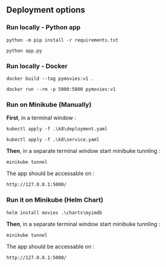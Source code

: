 ## Deployment options

### Run locally - Python app
```shell
python -m pip install -r requirements.txt
```

```shell
python app.py
```

### Run locally - Docker
```shell
docker build --tag pymovies:v1 .
```

```shell
docker run --rm -p 5000:5000 pymovies:v1
```

### Run on Minikube (Manually)

**First**, in a terminal window  :

```shell
kubectl apply -f .\k8\deployment.yaml
```

```shell
kubectl apply -f .\k8\service.yaml
```

**Then**, in a separate terminal window start minibuke tunnling :

```shell
minikube tunnel
```

The app should be accessable on :

```http://127.0.0.1:5000/``` 


### Run it on Minikube (Helm Chart)

```shell
helm install movies .\charts\myimdb
``` 

**Then**, in a separate terminal window start minibuke tunnling :

```shell
minikube tunnel
```

The app should be accessable on :

```http://127.0.0.1:5000/``` 
